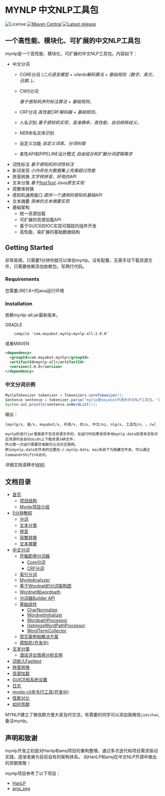 # MYNLP 中文NLP工具包

![License](https://img.shields.io/github/license/mayabot/mynlp.svg)
[![Maven Central](https://img.shields.io/maven-metadata/v/http/central.maven.org/maven2/com/mayabot/mynlp/mynlp-core/maven-metadata.xml.svg)](http://mvnrepository.com/artifact/com.mayabot.mynlp)
[![Latest release](https://img.shields.io/github/release/mayabot/mynlp/all.svg)](https://github.com/mayabot/mynlp/releases/latest)

## 一个高性能、模块化、可扩展的中文NLP工具包

mynlp是一个高性能、模块化、可扩展的中文NLP工具包。内容如下：
- 中文分词
    - CORE分词 
        _(二元语言模型 + viterbi解码算法 + 基础规则（数字、英文、日期..)。_
    - CWS分词
    
        _基于感知机序列标注算法 + 基础规则。_
    - CRF分词
        _高性能CRF解码器 + 基础规则。_
    - 人名识别
        _基于感知机实现，高准确率，高性能，自动排除歧义。_
    - NER命名实体识别
    - 自定义功能 
        _自定义词库、分词纠错_
    - 柔性API和PIPELINE设计模式
        _自由组合和扩展分词逻辑需求_
- 词性标注
    _基于感知机的词性标注_
- 新词发现
    _小内存在大数据集上完美超过性能_
- 拼音转换
    _文字转拼音，好用的API_
- 文本分类
    _基于[fastText](https://github.com/mayabot/fastText4j) Java原生实现_
- 简繁体转换
- 感知机通用接口
    _提供一个通用的感知机基础API_
- 文本摘要
    _简单的文本摘要实现_
- 基础架构
    - 统一资源加载
    - 可扩展的资源加载API
    - 基于GUICE的IOC实现可插拔的组件开发
    - 高性能、易扩展的基础数据结构


## Getting Started
非常易用，只需要1分钟你就可以体验mynlp。没有配置，无需手动下载资源文件，只需要依赖添加依赖包，写两行代码。

### Requirements
您需要JRE1.8+的java运行环境

### Installation

依赖mynlp-all.jar最新版本。

GRADLE
```
    compile 'com.mayabot.mynlp:mynlp-all:2.0.0'
```
或者MAVEN
```xml
<dependency>
  <groupId>com.mayabot.mynlp</groupId>
  <artifactId>mynlp-all</artifactId>
  <version>2.0.0</version>
</dependency>
```

### 中文分词示例

```java
MynlpTokenizer tokenizer = Tokenizers.coreTokenizer();
Sentence sentence = tokenizer.parse("mynlp是mayabot开源的中文NLP工具包。");
System.out.println(sentence.asWordList());
```
输出：
```text
[mynlp/x, 是/v, mayabot/x, 开源/v, 的/u, 中文/nz, nlp/x, 工具包/n, 。/w]
```

    mynlp的发行jar里面是不包含资源文件的，在运行时如果发现本地mynlp.data目录夹没有对应资源时会自动从cdn上下载资源JAR文件，
    所以第一次运行需要您电脑可以访问互联网。
    默认mynlp.data文件夹的位置在~/.mynlp.data，mac系统下为隐藏文件夹，可以通过Command+Shift+G访问。


详细文档请移步[WIKI](https://github.com/mayabot/mynlp/wiki/Home)

## 文档目录
    
* [首页](https://github.com/mayabot/mynlp/wiki/Home)
  * [项目结构](https://github.com/mayabot/mynlp/wiki/Home#项目结构)
  * [Mynlp项目介绍](https://github.com/mayabot/mynlp/wiki/Home#Mynlp项目介绍)
* [5分钟教程](https://github.com/mayabot/mynlp/wiki/QuickTutorial)
  * [分词](https://github.com/mayabot/mynlp/wiki/QuickTutorial#分词)
  * [文本分类](https://github.com/mayabot/mynlp/wiki/QuickTutorial#文本分类)
  * [拼音](https://github.com/mayabot/mynlp/wiki/QuickTutorial#拼音)
  * [简繁转换](https://github.com/mayabot/mynlp/wiki/QuickTutorial#简繁转换)
  * [文本摘要](https://github.com/mayabot/mynlp/wiki/QuickTutorial#文本摘要)
* [中文分词](https://github.com/mayabot/mynlp/wiki/segment)
  * [开箱即用分词器](https://github.com/mayabot/mynlp/wiki/TokenizerBuilderList)
    * [Core分词](https://github.com/mayabot/mynlp/wiki/TokenizerBuilderList#Core分词器)
    * [CRF分词](https://github.com/mayabot/mynlp/wiki/TokenizerBuilderList#CRF分词)
  * [索引分词](https://github.com/mayabot/mynlp/wiki/index)
  * [MynlpAnalyzer](https://github.com/mayabot/mynlp/wiki/MynlpAnalyzer)
  * [基于Wordnet的分词架构图](https://github.com/mayabot/mynlp/wiki/WordnetFramework)
  * [Wordnet和wordpath](https://github.com/mayabot/mynlp/wiki/Wordnet)
  * [分词器Builder API](https://github.com/mayabot/mynlp/wiki/WordnetTokenizerBuilder)
  * [基础组件](https://github.com/mayabot/mynlp/wiki/Component)
      * [CharNormalize](https://github.com/mayabot/mynlp/wiki/Component#CharNormalize)
      * [WordnetInitializer](https://github.com/mayabot/mynlp/wiki/Component#WordnetInitializer)
      * [WordpathProcessor](https://github.com/mayabot/mynlp/wiki/Component#WordpathProcessor)
      * [OptimizeWordPathProcessor](https://github.com/mayabot/mynlp/wiki/Component#OptimizeWordPathProcessor)
      * [WordTermCollector](https://github.com/mayabot/mynlp/wiki/Component#WordTermCollector)
  * [常见案例和解决方案](https://github.com/mayabot/mynlp/wiki/Recipes)
  * [感知机(开发中)](https://github.com/mayabot/mynlp/wiki/perceptron)
* [文本分类](https://github.com/mayabot/mynlp/wiki/classification)
  * [酒店评论情感分析实例](https://github.com/mayabot/mynlp/wiki/classification#酒店评论情感分析实例)
* [词嵌入Fasttext](https://github.com/mayabot/mynlp/wiki/Fasttext)
* [拼音转换](https://github.com/mayabot/mynlp/wiki/Pinyin)
* [资源加载](https://github.com/mayabot/mynlp/wiki/Resouce)
* [GUICE和系统设置](https://github.com/mayabot/mynlp/wiki/Guice)
* [日志](https://github.com/mayabot/mynlp/wiki/Logger)
* [mynlp-cli命令行工具(开发中)](https://github.com/mayabot/mynlp/wiki/CLI)
* [性能对比](https://github.com/mayabot/mynlp/wiki/performance)
* [如何贡献](https://github.com/mayabot/mynlp/wiki/HowToContribute)


MYNLP建立了微信群方便大家及时交流，有需要的同学可以添加我微信`jimichan`,备注mynlp。


## 声明和致谢

mynlp开发之初是对Hanlp和ansj项目的重构整理，通过多次迭代和项目需求驱动实践，逐渐发展为目前自有的架构体系。
向HanLP和ansj在中文NLP开源中做出的贡献致敬！

mynlp项目参考了以下项目：
- [HanLP](https://github.com/hankcs/HanLP)
- [ansj_seg](https://github.com/NLPchina/ansj_seg)

